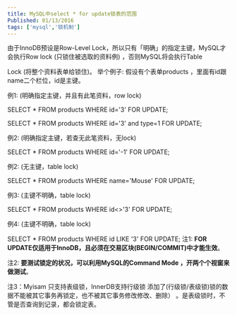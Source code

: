 ```yaml
---
title: MySQL中select * for update锁表的范围
Published: 01/13/2016
tags: ['mysql','锁机制'] 
---
```


由于InnoDB预设是Row-Level Lock，所以只有「明确」的指定主键，MySQL才会执行Row lock (只锁住被选取的资料例) ，否则MySQL将会执行Table

Lock (将整个资料表单给锁住)。 举个例子: 假设有个表单products ，里面有id跟name二个栏位，id是主键。

例1: (明确指定主键，并且有此笔资料，row lock)

SELECT * FROM products WHERE id='3' FOR UPDATE;

SELECT * FROM products WHERE id='3' and type=1 FOR UPDATE;

例2: (明确指定主键，若查无此笔资料，无lock)

SELECT * FROM products WHERE id='-1' FOR UPDATE;

例2: (无主键，table lock)

SELECT * FROM products WHERE name='Mouse' FOR UPDATE;

例3: (主键不明确，table lock)

SELECT * FROM products WHERE id<>'3' FOR UPDATE;

例4: (主键不明确，table lock)

SELECT * FROM products WHERE id LIKE '3' FOR UPDATE;
注1: **FOR UPDATE仅适用于InnoDB，且必须在交易区块(BEGIN/COMMIT)中才能生效**。

注2: **要测试锁定的状况，可以利用MySQL的Command Mode ，开两个个视窗来做测试**。 

注3：Myisam 只支持表级锁，InnerDB支持行级锁 添加了(行级锁/表级锁)锁的数据不能被其它事务再锁定，也不被其它事务修改修改、删除） 。是表级锁时，不管是否查询到记录，都会锁定表。